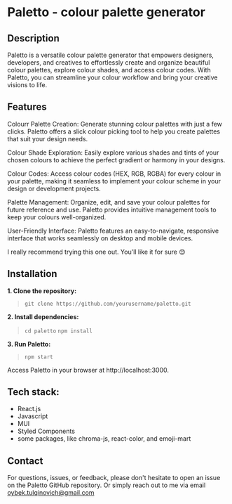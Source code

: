 # Paletto - colour palette generator

## Description

Paletto is a versatile colour palette generator that empowers designers, developers, and creatives to effortlessly create and organize beautiful colour palettes, explore colour shades, and access colour codes. With Paletto, you can streamline your colour workflow and bring your creative visions to life. 



## Features 

Colourr Palette Creation: Generate stunning colour palettes with just a few clicks. Paletto offers a slick colour picking tool to help you create palettes that suit your design needs.

Colour Shade Exploration: Easily explore various shades and tints of your chosen colours to achieve the perfect gradient or harmony in your designs.

Colour Codes: Access colour codes (HEX, RGB, RGBA) for every colour in your palette, making it seamless to implement your colour scheme in your design or development projects.

Palette Management: Organize, edit, and save your colour palettes for future reference and use. Paletto provides intuitive management tools to keep your colours well-organized.

User-Friendly Interface: Paletto features an easy-to-navigate, responsive interface that works seamlessly on desktop and mobile devices.

I really recommend trying this one out. You'll like it for sure 😊



## Installation

**1. Clone the repository:** 
> `git clone https://github.com/yourusername/paletto.git`

**2. Install dependencies:**
> `cd paletto`
> `npm install`

**3. Run Paletto:** 
> `npm start`

Access Paletto in your browser at http://localhost:3000.



## Tech stack: 

- React.js 
- Javascript 
- MUI 
- Styled Components 
- some packages, like chroma-js, react-color, and emoji-mart



## Contact

For questions, issues, or feedback, please don't hesitate to open an issue on the Paletto GitHub repository.
Or simply reach out to me via email oybek.tulqinovich@gmail.com 